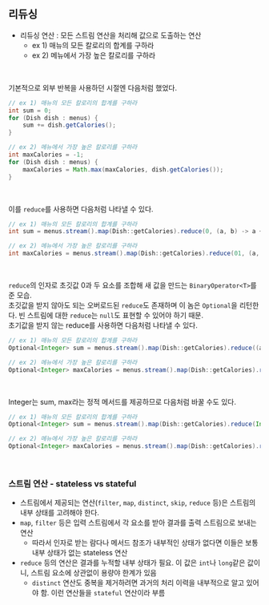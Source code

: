 ## 리듀싱
- 리듀싱 연산 : 모든 스트림 연산을 처리해 값으로 도출하는 연산
   - ex 1) 매뉴의 모든 칼로리의 합계를 구하라
   - ex 2) 메뉴에서 가장 높은 칼로리를 구하라
 
<br>  

기본적으로 외부 반복을 사용하던 시절엔 다음처럼 했었다.
```java
// ex 1) 매뉴의 모든 칼로리의 합계를 구하라
int sum = 0;
for (Dish dish : menus) {
    sum += dish.getCalories();
}

// ex 2) 메뉴에서 가장 높은 칼로리를 구하라
int maxCalories = -1;
for (Dish dish : menus) {
    maxCalories = Math.max(maxCalories, dish.getCalories());
}
```
<br>  

이를 `reduce`를 사용하면 다음처럼 나타낼 수 있다.
```java
// ex 1) 매뉴의 모든 칼로리의 합계를 구하라
int sum = menus.stream().map(Dish::getCalories).reduce(0, (a, b) -> a + b);

// ex 2) 메뉴에서 가장 높은 칼로리를 구하라
int maxCalories = menus.stream().map(Dish::getCalories).reduce(01, (a, b) -> Math.max(a, b));
```
<br>  

`reduce`의 인자로 초깃값 0과 두 요소를 조합해 새 값을 만드는 `BinaryOperator<T>`를 준 모습.  
초깃값을 받지 않아도 되는 오버로드된 `reduce`도 존재하며 이 놈은 `Optional`을 리턴한다. 빈 스트림에 대한 `reduce`는 `null`도 표현할 수 있어야 하기 때문.  
초기값을 받지 않는 reduce를 사용하면 다음처럼 나타낼 수 있다.
```java
// ex 1) 매뉴의 모든 칼로리의 합계를 구하라
Optional<Integer> sum = menus.stream().map(Dish::getCalories).reduce((a, b) -> a + b);

// ex 2) 메뉴에서 가장 높은 칼로리를 구하라
Optional<Integer> maxCalories = menus.stream().map(Dish::getCalories).reduce((a, b) -> Math.max(a, b));
```
<br>  

Integer는 sum, max라는 정적 메서드를 제공하므로 다음처럼 바꿀 수도 있다.
```java
// ex 1) 매뉴의 모든 칼로리의 합계를 구하라
Optional<Integer> sum = menus.stream().map(Dish::getCalories).reduce(Integer::sum);

// ex 2) 메뉴에서 가장 높은 칼로리를 구하라
Optional<Integer> maxCalories = menus.stream().map(Dish::getCalories).reduce(Integer::max);
```
<br>  

### 스트림 연산 - stateless vs stateful
- 스트림에서 제공되는 연산(`filter`, `map`, `distinct`, `skip`, `reduce` 등)은 스트림의 내부 상태를 고려해야 한다.
- `map`, `filter` 등은 입력 스트림에서 각 요소를 받아 결과를 출력 스트림으로 보내는 연산
  - 따라서 인자로 받는 람다나 메서드 참조가 내부적인 상태가 없다면 이들은 보통 내부 상태가 없는 stateless 연산
- `reduce` 등의 연산은 결과를 누적할 내부 상태가 필요. 이 값은 `int`나 `long`같은 값이니, 스트림 요소에 상관없이 용량야 한계가 있음
  - `distinct` 연산도 중복을 제거하려면 과거의 처리 이력을 내부적으로 알고 있어야 함. 이런 연산들을 `stateful` 연산이라 부름
